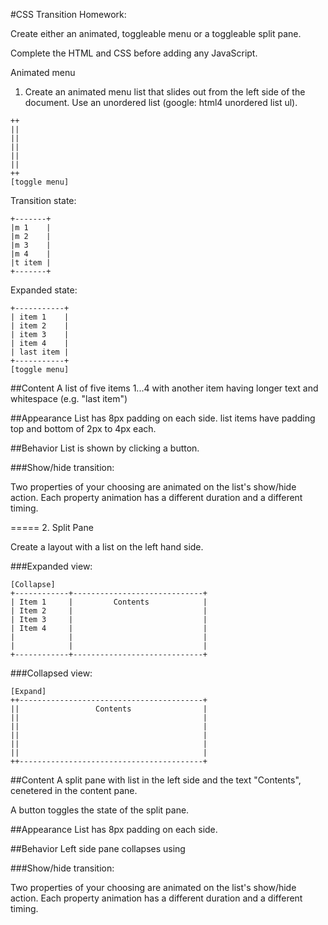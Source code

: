#CSS Transition Homework:

Create either an animated, toggleable menu or a toggleable split pane.

Complete the HTML and CSS before adding any JavaScript.

Animated menu
1. Create an animated menu list that slides out from the left side of the document. Use an unordered list (google: html4 unordered list ul).

```
++
||
||
||
||
||
++
[toggle menu]
```
Transition state:

```
+-------+
|m 1    |
|m 2    |
|m 3    | 
|m 4    |
|t item |
+-------+
```
Expanded state:

```
+-----------+
| item 1    |
| item 2    |
| item 3    | 
| item 4    |
| last item |
+-----------+
[toggle menu]
```

##Content
A list of five items 1...4 with another item having longer text and whitespace (e.g. "last item")

##Appearance
List has 8px padding on each side. list items have padding top and bottom of 2px to 4px each.

##Behavior
List is shown by clicking a button.

###Show/hide transition:

Two properties of your choosing are animated on the list's show/hide action. Each property animation has a different duration and a different timing.

=====
2. Split Pane

Create a layout with a list on the left hand side. 

###Expanded view:

```
[Collapse]
+------------+-----------------------------+
| Item 1     |         Contents            |
| Item 2     |                             |
| Item 3     |                             |
| Item 4     |                             |
|            |                             |
|            |                             |
+------------+-----------------------------+
```
###Collapsed view:

```
[Expand]
++-----------------------------------------+
||                 Contents                |
||                                         |
||                                         |
||                                         |
||                                         |
||                                         |
++-----------------------------------------+
```

##Content
A split pane with list in the left side and the text "Contents", cenetered in the content pane. 

A button toggles the state of the split pane.

##Appearance
List has 8px padding on each side.

##Behavior
Left side pane collapses using 

###Show/hide transition:

Two properties of your choosing are animated on the list's show/hide action. Each property animation has a different duration and a different timing.